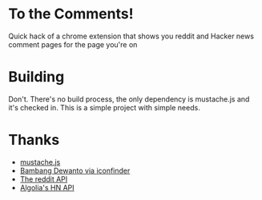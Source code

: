 # To the Comments!

Quick hack of a chrome extension that shows you reddit and Hacker news comment pages for the page you're on

# Building

Don't. There's no build process, the only dependency is mustache.js and it's checked in. This is a simple project with
simple needs.

# Thanks
* [mustache.js](https://github.com/janl/mustache.js)
* [Bambang Dewanto via iconfinder](https://www.iconfinder.com/icons/1296362/bubble_chat_communication_conversation_message_icon)
* [The reddit API](https://www.reddit.com/dev/api/)
* [Algolia's HN API](https://hn.algolia.com/api)
